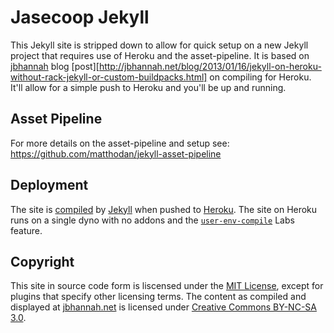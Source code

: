# Jasecoop Jekyll

This Jekyll site is stripped down to allow for quick setup on a new Jekyll project that requires use of Heroku and the asset-pipeline. It is based on [jbhannah](https://github.com/jbhannah/) blog [post][http://jbhannah.net/blog/2013/01/16/jekyll-on-heroku-without-rack-jekyll-or-custom-buildpacks.html] on compiling for Heroku. It'll allow for a simple push to Heroku and you'll be up and running.


## Asset Pipeline
For more details on the asset-pipeline and setup see:
https://github.com/matthodan/jekyll-asset-pipeline

## Deployment

The site is [compiled][] by [Jekyll][] when pushed to [Heroku][]. The
site on Heroku runs on a single dyno with no addons and the
[`user-env-compile`][] Labs feature.

## Copyright

This site in source code form is liscensed under the [MIT License][],
except for plugins that specify other licensing terms. The content as
compiled and displayed at [jbhannah.net][] is licensed under [Creative
Commons BY-NC-SA 3.0][CC BY-NC-SA].

[compiled]: http://jbhannah.net/blog/2013/01/16/jekyll-on-heroku-without-rack-jekyll-or-custom-buildpacks.html
[Jekyll]: http://jekyllrb.com/
[Heroku]: http://www.heroku.com/
[`user-env-compile`]: https://devcenter.heroku.com/articles/labs-user-env-compile
[MIT License]: https://github.com/jbhannah/jbhannah.net/blob/master/LICENSE.txt
[jbhannah.net]: http://jbhannah.net/
[CC BY-NC-SA]: http://creativecommons.org/licenses/by-nc-sa/3.0/
